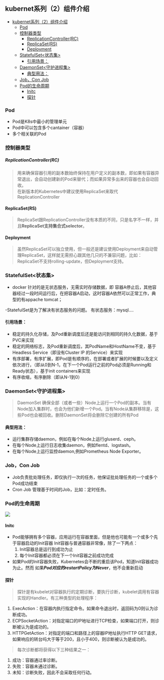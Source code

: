 ## kubernet系列（2）组件介绍
<!-- TOC -->

- [kubernet系列（2）组件介绍](#kubernet系列2组件介绍)
  - [Pod](#pod)
  - [控制器类型](#控制器类型)
      - [ReplicationController(RC)](#replicationcontrollerrc)
    - [ReplicaSet(RS)](#replicasetrs)
    - [Deployment](#deployment)
  - [StatefulSet<状态集>](#statefulset状态集)
    - [引用场景：](#引用场景)
  - [DaemonSet<守护进程集>](#daemonset守护进程集)
    - [典型用法：](#典型用法)
  - [Job，Con Job](#jobcon-job)
  - [Pod的生命周期](#pod的生命周期)
    - [Initc](#initc)
    - [探针](#探针)

<!-- /TOC -->

### Pod
- Pod是K8s中最小的管理单元
- Pod中可以包含多个cantainer（容器）
- 多个相关联的Pod


### 控制器类型
##### ReplicationController(RC)
> 用来确保容器引用的副本数始终保持在用户定义的副本数，即如果有容器异常退出，会自动创建新的Pod来替代；而如果异常多出来的容器也会自动回收。  
> 在新版本的Kubernetes中建议使用ReplicaSet来取代ReplicationController
#### ReplicaSet(RS)
> ReplicaSet跟ReplicationController没有本质的不同，只是名字不一样，并且**ReplicaSet支持集合式selector**。
#### Deployment
> 虽然ReplicaSet可以独立使用，但一般还是建议使用Deployment来自动管理ReplicaSet，这样就无需担心跟其他几只的不兼容问题，比如：ReplicaSet不支持rolling-update，但Deployment支持。
### StatefulSet<状态集> 
- docker 针对的是无状态服务，无需实时存储数据，即 容器A停止后，其他容器经过一段时间运行后，在把容器A启动，这时容器A依然可以正常工作，典型的有appache tomcat；

-StatefulSet是为了解决有状态服务的问题。 有状态服务：mysql....
#### 引用场景：
- 稳定的持久化存储，及Pod重新调度后还是能访问到相同的持久化数据，基于PVC来实现
- 稳定的网络标志，及Pod重新调度后，其PodName和HostName不变，基于Headless Service（即没有Cluster IP 的Service）来实现
- 有序部署，有序扩展，即Pod是有顺序的，在部署或者扩展的时候要以及定义依次进行，（即从0到N-1，在下一个Pod运行之前的Pod必须是Running和Ready状态），基于init containers来实现
- 有序收缩，有序删除（即从N-1到0）
### DaemonSet<守护进程集>
> DaemonSet 确保全部（或者一些）Node上运行一个Pod的副本。当有Node加入集群时，也会为他们新增一个Pod。当有Node从集群移除是，这些Pod也会被回收。删除DaemonSet将会删除它创建的所有Pod
#### 典型用法：
- 运行集群存储daemon，例如在每个Node上运行gluserd、ceph。
- 在每个Node上运行日志收集daemon，例如flentd、logstash。
- 在每个Node上运行监控daemon,例如Prometheus Node Exporter。

### Job，Con Job
- Job负责批处理任务，即仅执行一次的任务，他保证批处理任务的一个或多个Pod成功结束
- Cron Job 管理基于时间的Job，比如：定时任务。 

### Pod的生命周期
![](https://yds-01.coding.net/p/Summary-of-notes/d/Summary-of-notes/git/raw/master/images/pod生命周期.png)
####  Initc
- Pod能够拥有多个容器，应用运行在容器里面，但是他也可能有一个或多个先于容器启动的Init容器
Init容器与普通容器非常像，除了一下两点：
  1. Init容器总是运行到成功为止
  2. 每个Init容器都必须在下一个Init容器之前成功完成
- 如果Pod的Init容器失败，Kubernetes会不断的重启该Pod，知道Init容器成功为止。然而 如果***Pod对应的restartPolicy为Never***，他不会重新启动

#### 探针
> 探针是有kubelet对容器执行的定期诊断，要执行诊断，kubelet调用有容器实现的Handler。有三种类型的处理程序：
  1. ExecAction：在容器内执行指定命令。如果命令退出时，返回码为0则认为诊断成功。
  2. ECPSocketAction：对指定端口的IP地址进行TCP检查，如果端口打开，则诊断被认为是成功的。
  3. HTTPGetAction：对指定的端口和路径上的容器IP地址执行HTTP GET请求，如果响应的转台吗大于等于200，且小于400，则诊断被认为是成功的。
> 每次诊断都将获得以下三种结果之一：
  1. 成功：容器通过率诊断。
  2. 失败：容器未通过诊断。
  3. 未知：诊断失败，因此不会采取任何行动。

